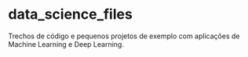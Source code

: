 # data_science_files
Trechos de código e pequenos projetos de exemplo com aplicações de Machine Learning e Deep Learning.
